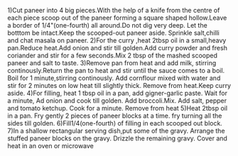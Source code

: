 1)Cut paneer into 4 big pieces.With the help of a knife from the centre of each piece scoop out of the paneer forming a square shaped hollow.Leave a border of 1/4"(one-fourth) all around.Do not dig very deep. Let the botttom be intact.Keep the scooped-out paneer aside. Sprinkle salt,chilli and chat masala on paneer.
2)For the curry ,heat 2tbsp oil in a small,heavy pan.Reduce heat.Add onion and stir till golden.Add curry powder and fresh coriander and stir for a few seconds.Mix 2 tbsp of the mashed scooped paneer and salt to taste.
3)Remove pan from heat and add milk, stirring continously.Return the pan to heat and stir until the sauce comes to a boil. Boil for 1 minute,stirring continously. Add cornflour mixed with water and stir for 2 minutes on low heat till slightly thick. Remove from heat.Keep curry aside.
4)For filling, heat 1 tbsp oil in a pan, add gigner-garlic paste. Wait for a minute, Ad  onion and cook till golden. Add broccoli.Mix. Add salt, pepper and tomato ketchup. Cook for a minute. Remove from heat
5)Heat 2tbsp oil in a pan. Fry gently 2 pieces of paneer blocks at a time. fry turning all the sides till golden.
6)Fill1/4(one-fourth) of filling in each scooped out block.
7)In a shallow rectangular serving dish,put some of the gravy. Arrange the stuffed paneer blocks on the gravy. Drizzle the remaining gravy. Cover and heat in an oven or microwave